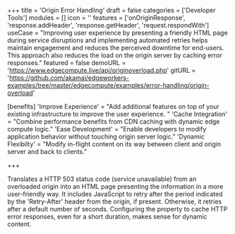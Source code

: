 +++
title = 'Origin Error Handling'
draft = false
categories = ['Developer Tools']
modules = []
icon = ''
features = ['onOriginResponse', 'response.addHeader', 'response.getHeader', 'request.respondWith']
useCase = "Improving user experience by presenting a friendly HTML page during service disruptions and implementing automated retries helps maintain engagement and reduces the perceived downtime for end-users. This approach also reduces the load on the origin server by caching error responses."
featured = false
demoURL = 'https://www.edgecompute.live/api/originoverload.php'
gitURL = 'https://github.com/akamai/edgeworkers-examples/tree/master/edgecompute/examples/error-handling/origin-overload'

[benefits]
	'Improve Experience' = "Add additional features on top of your existing infrastructure to improve the user experience. "
	'Cache Integration' = "Combine performance benefits from CDN caching with dynamic edge compute logic."
	'Ease Development' = "Enable developers to modify application behavior without touching origin server logic."
	'Dynamic Flexibilty' = "Modify in-flight content on its way between client and origin server and back to clients."

+++

Translates a HTTP 503 status code (service unavailable) from an overloaded origin into an HTML page presenting the information in a more user-friendly way. It includes JavaScript to retry after the period indicated by the 'Retry-After' header from the origin, if present. Otherwise, it retries after a default number of seconds. Configuring the property to cache HTTP error responses, even for a short duration, makes sense for dynamic content.